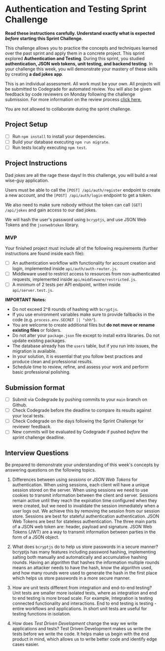 # Authentication and Testing Sprint Challenge

**Read these instructions carefully. Understand exactly what is expected _before_ starting this Sprint Challenge.**

This challenge allows you to practice the concepts and techniques learned over the past sprint and apply them in a concrete project. This sprint explored **Authentication and Testing**. During this sprint, you studied **authentication, JSON web tokens, unit testing, and backend testing**. In your challenge this week, you will demonstrate your mastery of these skills by creating **a dad jokes app**.

This is an individual assessment. All work must be your own. All projects will be submitted to Codegrade for automated review. You will also be given feedback by code reviewers on Monday following the challenge submission. For more information on the review process [click here.](https://www.notion.so/bloomtech/How-to-View-Feedback-in-CodeGrade-c5147cee220c4044a25de28bcb6bb54a)

You are not allowed to collaborate during the sprint challenge.

## Project Setup

- [ ] Run `npm install` to install your dependencies.
- [ ] Build your database executing `npm run migrate`.
- [ ] Run tests locally executing `npm test`.

## Project Instructions

Dad jokes are all the rage these days! In this challenge, you will build a real wise-guy application.

Users must be able to call the `[POST] /api/auth/register` endpoint to create a new account, and the `[POST] /api/auth/login` endpoint to get a token.

We also need to make sure nobody without the token can call `[GET] /api/jokes` and gain access to our dad jokes.

We will hash the user's password using `bcryptjs`, and use JSON Web Tokens and the `jsonwebtoken` library.

### MVP

Your finished project must include all of the following requirements (further instructions are found inside each file):

- [ ] An authentication workflow with functionality for account creation and login, implemented inside `api/auth/auth-router.js`.
- [ ] Middleware used to restrict access to resources from non-authenticated requests, implemented inside `api/middleware/restricted.js`.
- [ ] A minimum of 2 tests per API endpoint, written inside `api/server.test.js`.

**IMPORTANT Notes:**

- Do not exceed 2^8 rounds of hashing with `bcryptjs`.
- If you use environment variables make sure to provide fallbacks in the code (e.g. `process.env.SECRET || "shh"`).
- You are welcome to create additional files but **do not move or rename existing files** or folders.
- Do not alter your `package.json` file except to install extra libraries. Do not update existing packages.
- The database already has the `users` table, but if you run into issues, the migration is available.
- In your solution, it is essential that you follow best practices and produce clean and professional results.
- Schedule time to review, refine, and assess your work and perform basic professional polishing.

## Submission format

- [ ] Submit via Codegrade by pushing commits to your `main` branch on Github.
- [ ] Check Codegrade before the deadline to compare its results against your local tests.
- [ ] Check Codegrade on the days following the Sprint Challenge for reviewer feedback.
- [ ] New commits will be evaluated by Codegrade if pushed _before_ the sprint challenge deadline.

## Interview Questions

Be prepared to demonstrate your understanding of this week's concepts by answering questions on the following topics.

1. Differences between using _sessions_ or _JSON Web Tokens_ for authentication.
When using sessions, each client will have a unique session stored on the server. When using sessions we need to use cookies to transmit information between the client and server. Sessions remain active until they reach the expiration time configured when they were created, but we need to invalidate the session immediately when a user logs out. We achieve this by removing the session from our session store. Sessions are best for stateful authentication authentication. JSON Web Tokens are best for stateless authentication. The three main parts of a JSON web token are: header, payload and signature. JSON Web Tokens (JWT) are a way to transmit information between parties in the form of a JSON object. 


2. What does `bcryptjs` do to help us store passwords in a secure manner?
bcryptjs has many features including password hashing, implementing salting both manually and automatically and accumulative hashing rounds. Having an algorithm that hashes the information multiple rounds means an attacker needs to have the hash, know the algorithm used, and how many rounds were used to generate the hash in the first place which helps us store passwords in a more secure manner. 


3. How are unit tests different from integration and end-to-end testing?
Unit tests are smaller more isolated tests, where as integration and end to end testing is more broad scale. For example, Integration is testing connected functionality and interactions. End to end testing is testing - entire workflows and applications. In short unit tests are useful for testing functions in isolation. 


4. How does _Test Driven Development_ change the way we write applications and tests?
Test Driven Development makes us write the tests before we write the code. It helps make us begin with the end product in mind, which allows us to write better code and identify edge cases easier.
